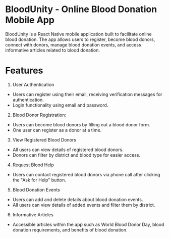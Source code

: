 # BloodUnity - Online Blood Donation Mobile App

BloodUnity is a React Native mobile application built to facilitate online blood donation. The app allows users to register, become blood donors, connect with donors, manage blood donation events, and access informative articles related to blood donation.

# Features

1. User Authentication
<ul>
<li>Users can register using their email, receiving verification messages for authentication.</li>
<li>Login functionality using email and password.</li>
</ul>

2. Blood Donor Registration:
<ul>
<li>Users can become blood donors by filling out a blood donor form.</li>
<li>One user can register as a donor at a time.</li>
</ul>

3. View Registered Blood Donors
<ul>
<li>All users can view details of registered blood donors.</li>
<li>Donors can filter by district and blood type for easier access.</li>
</ul>

4. Request Blood Help
<ul>
<li>Users can contact registered blood donors via phone call after clicking the "Ask for Help" button.</li>
</ul>

5. Blood Donation Events
<ul>
<li>Users can add and delete details about blood donation events.</li>
<li>All users can view details of added events and filter them by district.</li>
</ul>

6. Informative Articles
<ul>
<li>Accessible articles within the app such as World Blood Donor Day, blood donation requirements, and benefits of blood donation.</li>
</ul>

